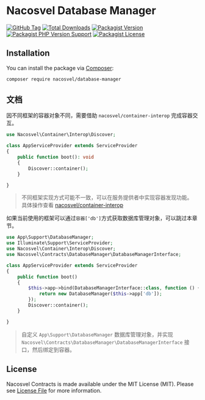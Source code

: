 # Nacosvel Database Manager

[![GitHub Tag](https://img.shields.io/github/v/tag/nacosvel/database-manager)](https://github.com/nacosvel/database-manager/tags)
[![Total Downloads](https://img.shields.io/packagist/dt/nacosvel/database-manager?style=flat-square)](https://packagist.org/packages/nacosvel/database-manager)
[![Packagist Version](https://img.shields.io/packagist/v/nacosvel/database-manager)](https://packagist.org/packages/nacosvel/database-manager)
[![Packagist PHP Version Support](https://img.shields.io/packagist/php-v/nacosvel/database-manager)](https://github.com/nacosvel/database-manager)
[![Packagist License](https://img.shields.io/github/license/nacosvel/database-manager)](https://github.com/nacosvel/database-manager)

## Installation

You can install the package via [Composer](https://getcomposer.org/):

```bash
composer require nacosvel/database-manager
```

## 文档

因不同框架的容器对象不同，需要借助 `nacosvel/container-interop` 完成容器交互。

```php
use Nacosvel\Container\Interop\Discover;

class AppServiceProvider extends ServiceProvider
{
    public function boot(): void
    {
        Discover::container();
    }

}
```

> 不同框架实现方式可能不一致，可以在服务提供者中实现容器发现功能。
> 具体操作查看 [nacosvel/container-interop](https://github.com/nacosvel/container-interop/blob/main/README.md)

如果当前使用的框架可以通过`容器['db']`方式获取数据库管理对象，可以跳过本章节。

```php
use App\Support\DatabaseManager;
use Illuminate\Support\ServiceProvider;
use Nacosvel\Container\Interop\Discover;
use Nacosvel\Contracts\DatabaseManager\DatabaseManagerInterface;

class AppServiceProvider extends ServiceProvider
{
    public function boot()
    {
        $this->app->bind(DatabaseManagerInterface::class, function () {
            return new DatabaseManager($this->app['db']);
        });
        Discover::container();
    }

}
```

> 自定义 `App\Support\DatabaseManager` 数据库管理对象，并实现 `Nacosvel\Contracts\DatabaseManager\DatabaseManagerInterface`
> 接口，然后绑定到容器。

## License

Nacosvel Contracts is made available under the MIT License (MIT). Please see [License File](LICENSE) for more information.
